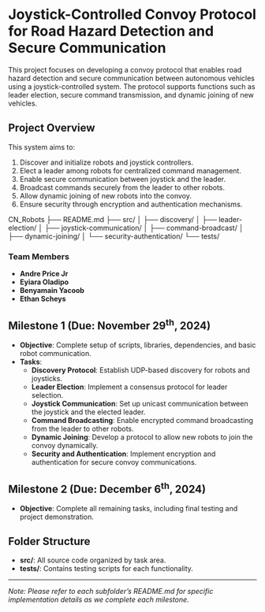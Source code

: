 # Joystick-Controlled Convoy Protocol for Road Hazard Detection and Secure Communication

This project focuses on developing a convoy protocol that enables road hazard detection and secure communication between autonomous vehicles using a joystick-controlled system. The protocol supports functions such as leader election, secure command transmission, and dynamic joining of new vehicles.

## Project Overview

This system aims to:
1. Discover and initialize robots and joystick controllers.
2. Elect a leader among robots for centralized command management.
3. Enable secure communication between joystick and the leader.
4. Broadcast commands securely from the leader to other robots.
5. Allow dynamic joining of new robots into the convoy.
6. Ensure security through encryption and authentication mechanisms.

CN_Robots
├── README.md
├── src/
│   ├── discovery/
│   ├── leader-election/
│   ├── joystick-communication/
│   ├── command-broadcast/
│   ├── dynamic-joining/
│   └── security-authentication/
└── tests/


### Team Members
- **Andre Price Jr**
- **Eyiara Oladipo**
- **Benyamain Yacoob**
- **Ethan Scheys**

## Milestone 1 (Due: November 29<sup>th</sup>, 2024)
- **Objective**: Complete setup of scripts, libraries, dependencies, and basic robot communication.
- **Tasks**:
  - **Discovery Protocol**: Establish UDP-based discovery for robots and joysticks.
  - **Leader Election**: Implement a consensus protocol for leader selection.
  - **Joystick Communication**: Set up unicast communication between the joystick and the elected leader.
  - **Command Broadcasting**: Enable encrypted command broadcasting from the leader to other robots.
  - **Dynamic Joining**: Develop a protocol to allow new robots to join the convoy dynamically.
  - **Security and Authentication**: Implement encryption and authentication for secure convoy communications.

## Milestone 2 (Due: December 6<sup>th</sup>, 2024)
- **Objective**: Complete all remaining tasks, including final testing and project demonstration.

## Folder Structure

- **src/**: All source code organized by task area.
- **tests/**: Contains testing scripts for each functionality.

---

*Note: Please refer to each subfolder’s README.md for specific implementation details as we complete each milestone.*
